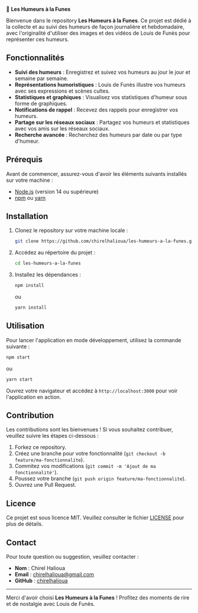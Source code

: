 🌈 **Les Humeurs à la Funes**

Bienvenue dans le repository **Les Humeurs à la Funes**. Ce projet est dédié à la collecte et au suivi des humeurs de façon journalière et hebdomadaire, avec l'originalité d'utiliser des images et des vidéos de Louis de Funès pour représenter ces humeurs.

 ## Fonctionnalités

- **Suivi des humeurs** : Enregistrez et suivez vos humeurs au jour le jour et semaine par semaine.
- **Représentations humoristiques** : Louis de Funès illustre vos humeurs avec ses expressions et scènes cultes.
- **Statistiques et graphiques** : Visualisez vos statistiques d'humeur sous forme de graphiques.
- **Notifications de rappel** : Recevez des rappels pour enregistrer vos humeurs.
- **Partage sur les réseaux sociaux** : Partagez vos humeurs et statistiques avec vos amis sur les réseaux sociaux.
- **Recherche avancée** : Recherchez des humeurs par date ou par type d'humeur.

## Prérequis

Avant de commencer, assurez-vous d'avoir les éléments suivants installés sur votre machine :

- [Node.js](https://nodejs.org/) (version 14 ou supérieure)
- [npm](https://www.npmjs.com/) ou [yarn](https://yarnpkg.com/)

## Installation

1. Clonez le repository sur votre machine locale :

   ```bash
   git clone https://github.com/chirelhalioua/les-humeurs-a-la-funes.git
   ```

2. Accédez au répertoire du projet :

   ```bash
   cd les-humeurs-a-la-funes
   ```

3. Installez les dépendances :

   ```bash
   npm install
   ```

   ou

   ```bash
   yarn install
   ```

## Utilisation

Pour lancer l'application en mode développement, utilisez la commande suivante :

```bash
npm start
```

ou

```bash
yarn start
```

Ouvrez votre navigateur et accédez à `http://localhost:3000` pour voir l'application en action.

## Contribution

Les contributions sont les bienvenues ! Si vous souhaitez contribuer, veuillez suivre les étapes ci-dessous :

1. Forkez ce repository.
2. Créez une branche pour votre fonctionnalité (`git checkout -b feature/ma-fonctionnalite`).
3. Commitez vos modifications (`git commit -m 'Ajout de ma fonctionnalité'`).
4. Poussez votre branche (`git push origin feature/ma-fonctionnalite`).
5. Ouvrez une Pull Request.

## Licence

Ce projet est sous licence MIT. Veuillez consulter le fichier [LICENSE](LICENSE) pour plus de détails.

## Contact

Pour toute question ou suggestion, veuillez contacter :

- **Nom** : Chirel Halioua
- **Email** : chirelhalioua@gmail.com
- **GitHub** : [chirelhalioua](https://github.com/chirelhalioua)

---

Merci d'avoir choisi **Les Humeurs à la Funes** ! Profitez des moments de rire et de nostalgie avec Louis de Funès.

